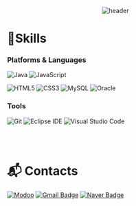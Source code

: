 <div align="center">
  

![header](https://capsule-render.vercel.app/api?type=waving&color=auto&height=300&section=header&text=Welcome.&fontSize=90&animation=fadeIn&fontAlignY=38&desc=Bomin's%20GitHub%20Profile%20!&descAlignY=51&descAlign=62)

</div>

# 💪Skills
### Platforms & Languages
![Java](https://img.shields.io/badge/Java-007396.svg?&style=for-the-badge&logo=Java&logoColor=white)
![JavaScript](https://img.shields.io/badge/JavaScript-F7DF1E.svg?&style=for-the-badge&logo=JavaScript&logoColor=white)

![HTML5](https://img.shields.io/badge/HTML5-E34F26.svg?&style=for-the-badge&logo=HTML5&logoColor=white)
![CSS3](https://img.shields.io/badge/CSS3-1572B6.svg?&style=for-the-badge&logo=CSS3&logoColor=white)
![MySQL](https://img.shields.io/badge/MySQL-4479A1.svg?&style=for-the-badge&logo=MySQL&logoColor=white)
![Oracle](https://img.shields.io/badge/Oracle-F80000.svg?&style=for-the-badge&logo=Oracle&logoColor=white)


### Tools
![Git](https://img.shields.io/badge/Git-F05032.svg?&style=for-the-badge&logo=Git&logoColor=white)
![Eclipse IDE](https://img.shields.io/badge/Eclipse%20IDE-2C2255.svg?&style=for-the-badge&logo=Eclipse%20IDE&logoColor=white)
![Visual Studio Code](https://img.shields.io/badge/Visual%20Studio%20Code-007ACC.svg?&style=for-the-badge&logo=Visual%20Studio%20Code&logoColor=white)
 
<br><br>
# :mailbox_with_mail: Contacts
[![Modoo](http://img.shields.io/badge/-modoo%20-black?style=flat-square&logo=github&link=https://bmseo.modoo.at/)](https://bmseo.modoo.at/)
[![Gmail Badge](https://img.shields.io/badge/Gmail-d14836?style=flat-square&logo=Gmail&logoColor=white&link=mailto:bm8775@gmail.com)](mailto:bm8775@gmail.com)
[![Naver Badge](https://img.shields.io/badge/Naver-03C75A?style=flat-square&logo=Naver&logoColor=white&link=mailto:qhals8775@naver.com)](mailto:qhals8775@naver.com)
